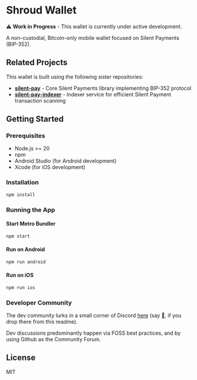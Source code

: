 # Shroud Wallet

⚠️ **Work in Progress** - This wallet is currently under active development.

A non-custodial, Bitcoin-only mobile wallet focused on Silent Payments (BIP-352).

## Related Projects

This wallet is built using the following sister repositories:

- **[silent-pay](https://github.com/Bitshala-Incubator/silent-pay)** - Core Silent Payments library implementing BIP-352 protocol
- **[silent-pay-indexer](https://github.com/Bitshala-Incubator/silent-pay-indexer)** - Indexer service for efficient Silent Payment transaction scanning

## Getting Started

### Prerequisites
- Node.js >= 20
- npm
- Android Studio (for Android development)
- Xcode (for iOS development)

### Installation

```bash
npm install
```

### Running the App

#### Start Metro Bundler
```bash
npm start
```

#### Run on Android
```bash
npm run android
```

#### Run on iOS
```bash
npm run ios
```

### Developer Community

The dev community lurks in a small corner of Discord [here](https://discord.gg/Rfyp2nRGj7) (say 👋, if you drop there from this readme).

Dev discussions predominantly happen via FOSS best practices, and by using Github as the Community Forum.

## License

MIT